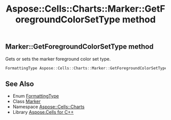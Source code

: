 ﻿---
title: Aspose::Cells::Charts::Marker::GetForegroundColorSetType method
linktitle: GetForegroundColorSetType
second_title: Aspose.Cells for C++ API Reference
description: 'Aspose::Cells::Charts::Marker::GetForegroundColorSetType method. Gets or sets the marker foreground color set type in C++.'
type: docs
weight: 1600
url: /cpp/aspose.cells.charts/marker/getforegroundcolorsettype/
---
## Marker::GetForegroundColorSetType method


Gets or sets the marker foreground color set type.

```cpp
FormattingType Aspose::Cells::Charts::Marker::GetForegroundColorSetType()
```

## See Also

* Enum [FormattingType](../../formattingtype/)
* Class [Marker](../)
* Namespace [Aspose::Cells::Charts](../../)
* Library [Aspose.Cells for C++](../../../)
